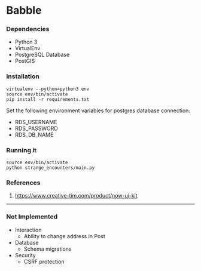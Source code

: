 # Babble

### Dependencies
- Python 3
- VirtualEnv
- PostgreSQL Database
- PostGIS

### Installation
```
virtualenv --python=python3 env
source env/bin/activate
pip install -r requirements.txt
```

Set the following environment variables for postgres database connection:
- RDS_USERNAME
- RDS_PASSWORD
- RDS_DB_NAME

### Running it
```
source env/bin/activate
python strange_encounters/main.py
```

### References

1. https://www.creative-tim.com/product/now-ui-kit

---

### Not Implemented
- Interaction
    - Ability to change address in Post
- Database
    - Schema migrations
- Security
    - CSRF protection
